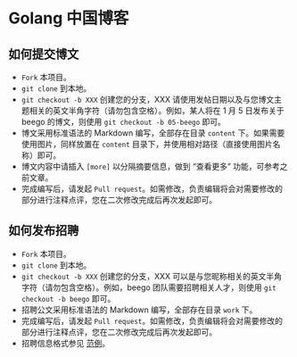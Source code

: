 Golang 中国博客
======

## 如何提交博文

- `Fork` 本项目。
- `git clone` 到本地。
- `git checkout -b XXX` 创建您的分支，XXX 请使用发帖日期以及与您博文主题相关的英文半角字符（请勿包含空格）。例如，某人将在 1 月 5 日发布关于 beego 的博文，则使用 `git checkout -b 05-beego` 即可。
- 博文采用标准语法的 Markdown 编写，全部存在目录 `content` 下。如果需要使用图片，同样放置在 `content` 目录下，并使用相对路径（直接使用图片名称）即可。
- 博文内容中请插入 `[more]` 以分隔摘要信息，做到 “查看更多” 功能，可参考之前文章。
- 完成编写后，请发起 `Pull request`。如需修改，负责编辑将会对需要修改的部分进行注释点评，您在二次修改完成后再次发起即可。

## 如何发布招聘

- `Fork` 本项目。
- `git clone` 到本地。
- `git checkout -b XXX` 创建您的分支，XXX 可以是与您昵称相关的英文半角字符（请勿包含空格）。例如，beego 团队需要招聘相关人才，则使用 `git checkout -b beego` 即可。
- 招聘公文采用标准语法的 Markdown 编写，全部存在目录 `work` 下。
- 完成编写后，请发起 `Pull request`。如需修改，负责编辑将会对需要修改的部分进行注释点评，您在二次修改完成后再次发起即可。
- 招聘信息格式参见 [范例](work/example.md)。

